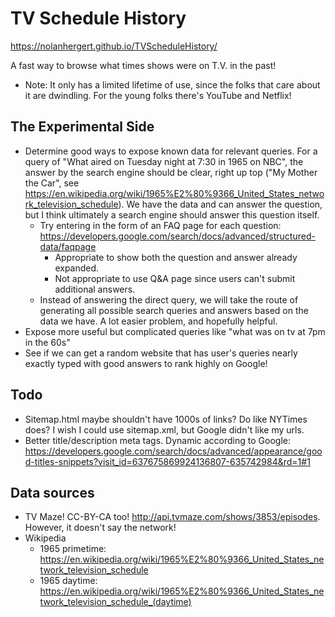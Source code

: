 # TV Schedule History
https://nolanhergert.github.io/TVScheduleHistory/

A fast way to browse what times shows were on T.V. in the past!
  * Note: It only has a limited lifetime of use, since the folks that care about it are dwindling. For the young folks there's YouTube and Netflix!

## The Experimental Side
  * Determine good ways to expose known data for relevant queries. For a query of "What aired on Tuesday night at 7:30 in 1965 on NBC", the answer by the search engine should be clear, right up top ("My Mother the Car", see https://en.wikipedia.org/wiki/1965%E2%80%9366_United_States_network_television_schedule). We have the data and can answer the question, but I think ultimately a search engine should answer this question itself.
    * Try entering in the form of an FAQ page for each question: https://developers.google.com/search/docs/advanced/structured-data/faqpage
       * Appropriate to show both the question and answer already expanded.
       * Not appropriate to use Q&A page since users can't submit additional answers.
    * Instead of answering the direct query, we will take the route of generating all possible search queries and answers based on the data we have. A lot easier problem, and hopefully helpful.
  * Expose more useful but complicated queries like "what was on tv at 7pm in the 60s"
  * See if we can get a random website that has user's queries nearly exactly typed with good answers to rank highly on Google!

## Todo
  * Sitemap.html maybe shouldn't have 1000s of links? Do like NYTimes does? I wish I could use sitemap.xml, but Google didn't like my urls.
  * Better title/description meta tags. Dynamic according to Google: https://developers.google.com/search/docs/advanced/appearance/good-titles-snippets?visit_id=637675869924136807-635742984&rd=1#1

## Data sources
  * TV Maze! CC-BY-CA too! http://api.tvmaze.com/shows/3853/episodes. However, it doesn't say the network!
  * Wikipedia
    * 1965 primetime: https://en.wikipedia.org/wiki/1965%E2%80%9366_United_States_network_television_schedule
    * 1965 daytime: https://en.wikipedia.org/wiki/1965%E2%80%9366_United_States_network_television_schedule_(daytime)
